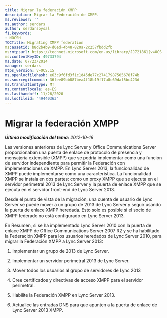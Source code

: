 ```yaml
---
title: Migrar la federación XMPP
description: Migrar la Federación de XMPP.
ms.reviewer: ''
ms.author: serdars
author: serdarsoysal
f1.keywords:
- NOCSH
TOCTitle: Migrating XMPP federation
ms:assetid: b8d2b4b9-d0ed-4b48-820a-2c257fbdd2fb
ms:mtpsurl: https://technet.microsoft.com/en-us/library/JJ721861(v=OCS.15)
ms:contentKeyID: 49733794
ms.date: 07/23/2014
manager: serdars
mtps_version: v=OCS.15
ms.openlocfilehash: e63c9f6fd3f1c1d45de77c27417987505678f74b
ms.sourcegitcommit: 36fee89bb887bea4f18b19f17a8c69daf5bc423d
ms.translationtype: MT
ms.contentlocale: es-ES
ms.lasthandoff: 11/26/2020
ms.locfileid: "49440363"
---
```

# <a name="migrating-xmpp-federation"></a>Migrar la federación XMPP

<div data-xmlns="http://www.w3.org/1999/xhtml">

<div class="topic" data-xmlns="http://www.w3.org/1999/xhtml" data-msxsl="urn:schemas-microsoft-com:xslt" data-cs="https://msdn.microsoft.com/">

<div data-asp="https://msdn2.microsoft.com/asp">



</div>

<div id="mainSection">

<div id="mainBody">

<span> </span>

_**Última modificación del tema:** 2012-10-19_

Las versiones anteriores de Lync Server y Office Communications Server proporcionaban una puerta de enlace de protocolo de presencia y mensajería extensible (XMPP) que se podría implementar como una función de servidor independiente para permitir la Federación con implementaciones de XMPP. En Lync Server 2013, la funcionalidad de XMPP puede implementarse como una característica. La funcionalidad XMPP se instala en dos partes: como un proxy XMPP que se ejecuta en el servidor perimetral 2013 de Lync Server y la puerta de enlace XMPP que se ejecuta en el servidor front-end de Lync Server 2013.

Desde el punto de vista de la migración, una cuenta de usuario de Lync Server se puede mover a un grupo de 2013 de Lync Server y seguir usando la puerta de enlace XMPP heredada. Esto solo es posible si el socio de XMPP federado no está configurado en Lync Server 2013.

En Resumen, si se ha implementado Lync Server 2010 con la puerta de enlace XMPP de Office Communications Server 2007 R2 y se ha habilitado la Federación XMPP para los usuarios heredados de Lync Server 2010, para migrar la Federación XMPP a Lync Server 2013:

1.  Implementar un grupo de 2013 de Lync Server.

2.  Implementar un servidor perimetral 2013 de Lync Server.

3.  Mover todos los usuarios al grupo de servidores de Lync 2013

4.  Cree certificados y directivas de acceso XMPP para el servidor perimetral.

5.  Habilite la Federación XMPP en Lync Server 2013. 

6.  Actualice las entradas DNS para que apunten a la puerta de enlace de Lync Server 2013 XMPP.

</div>

<span> </span>

</div>

</div>

</div>

